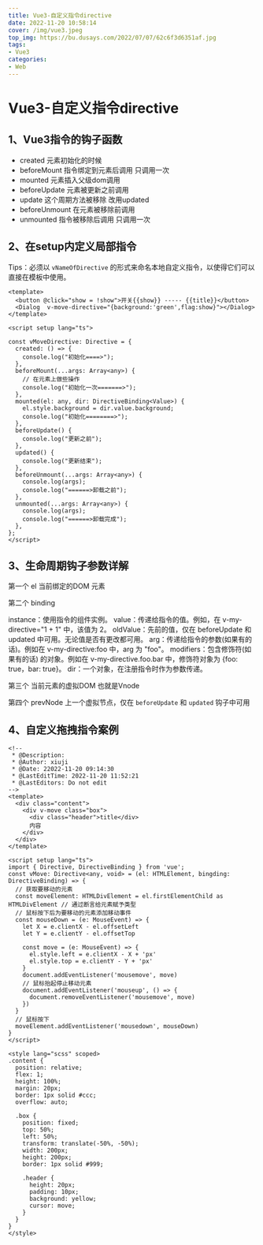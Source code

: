 ```yaml
---
title: Vue3-自定义指令directive
date: 2022-11-20 10:58:14
cover: /img/vue3.jpeg
top_img: https://bu.dusays.com/2022/07/07/62c6f3d6351af.jpg
tags:
- Vue3
categories:
- Web
---
```


# Vue3-自定义指令directive

## 1、Vue3指令的钩子函数

- created 元素初始化的时候
- beforeMount 指令绑定到元素后调用 只调用一次
- mounted 元素插入父级dom调用
- beforeUpdate 元素被更新之前调用
- update 这个周期方法被移除 改用updated
- beforeUnmount 在元素被移除前调用
- unmounted 指令被移除后调用 只调用一次

## 2、在setup内定义局部指令

Tips：必须以 `vNameOfDirective` 的形式来命名本地自定义指令，以使得它们可以直接在模板中使用。

```vue
<template>
  <button @click="show = !show">开关{{show}} ----- {{title}}</button>
  <Dialog  v-move-directive="{background:'green',flag:show}"></Dialog>
</template>

<script setup lang="ts">
  	 
const vMoveDirective: Directive = {
  created: () => {
    console.log("初始化====>");
  },
  beforeMount(...args: Array<any>) {
    // 在元素上做些操作
    console.log("初始化一次=======>");
  },
  mounted(el: any, dir: DirectiveBinding<Value>) {
    el.style.background = dir.value.background;
    console.log("初始化========>");
  },
  beforeUpdate() {
    console.log("更新之前");
  },
  updated() {
    console.log("更新结束");
  },
  beforeUnmount(...args: Array<any>) {
    console.log(args);
    console.log("======>卸载之前");
  },
  unmounted(...args: Array<any>) {
    console.log(args);
    console.log("======>卸载完成");
  },
};
</script>
```

## 3、生命周期钩子参数详解

第一个 el  当前绑定的DOM 元素

第二个 binding

instance：使用指令的组件实例。
value：传递给指令的值。例如，在 v-my-directive="1 + 1" 中，该值为 2。
oldValue：先前的值，仅在 beforeUpdate 和 updated 中可用。无论值是否有更改都可用。
arg：传递给指令的参数(如果有的话)。例如在 v-my-directive:foo 中，arg 为 "foo"。
modifiers：包含修饰符(如果有的话) 的对象。例如在 v-my-directive.foo.bar 中，修饰符对象为 {foo: true，bar: true}。
dir：一个对象，在注册指令时作为参数传递。

第三个 当前元素的虚拟DOM 也就是Vnode

第四个 prevNode 上一个虚拟节点，仅在 `beforeUpdate` 和 `updated` 钩子中可用 

## 4、自定义拖拽指令案例

```vue
<!--
 * @Description: 
 * @Author: xiuji
 * @Date: 22022-11-20 09:14:30
 * @LastEditTime: 2022-11-20 11:52:21
 * @LastEditors: Do not edit
-->
<template>
  <div class="content">
    <div v-move class="box">
      <div class="header">title</div>
      内容
    </div>
  </div>
</template>

<script setup lang="ts">
import { Directive, DirectiveBinding } from 'vue';
const vMove: Directive<any, void> = (el: HTMLElement, bingding: DirectiveBinding) => {
  // 获取要移动的元素
  const moveElement: HTMLDivElement = el.firstElementChild as HTMLDivElement // 通过断言给元素赋予类型
  // 鼠标按下后为要移动的元素添加移动事件
  const mouseDown = (e: MouseEvent) => {
    let X = e.clientX - el.offsetLeft
    let Y = e.clientY - el.offsetTop

    const move = (e: MouseEvent) => {
      el.style.left = e.clientX - X + 'px'
      el.style.top = e.clientY - Y + 'px'
    }
    document.addEventListener('mousemove', move)
    // 鼠标抬起停止移动元素
    document.addEventListener('mouseup', () => {
      document.removeEventListener('mousemove', move)
    })
  }
  // 鼠标按下
  moveElement.addEventListener('mousedown', mouseDown)
}
</script>

<style lang="scss" scoped>
.content {
  position: relative;
  flex: 1;
  height: 100%;
  margin: 20px;
  border: 1px solid #ccc;
  overflow: auto;

  .box {
    position: fixed;
    top: 50%;
    left: 50%;
    transform: translate(-50%, -50%);
    width: 200px;
    height: 200px;
    border: 1px solid #999;

    .header {
      height: 20px;
      padding: 10px;
      background: yellow;
      cursor: move;
    }
  }
}
</style>
```

